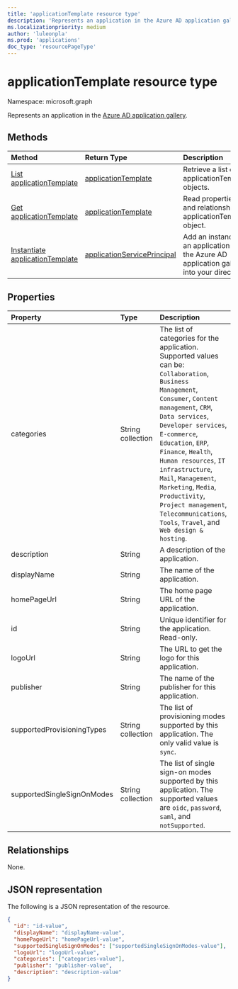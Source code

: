 ```yaml
---
title: 'applicationTemplate resource type'
description: 'Represents an application in the Azure AD application gallery'
ms.localizationpriority: medium
author: 'luleonpla'
ms.prod: 'applications'
doc_type: 'resourcePageType'
---
```


# applicationTemplate resource type

Namespace: microsoft.graph

Represents an application in the [Azure AD application gallery](/azure/active-directory/saas-apps/tutorial-list).

## Methods

| Method                                                                       | Return Type                                                   | Description                                                                                  |
| :--------------------------------------------------------------------------- | :------------------------------------------------------------ | :------------------------------------------------------------------------------------------- |
| [List applicationTemplate](../api/applicationtemplate-list.md)               | [applicationTemplate](applicationtemplate.md)                 | Retrieve a list of applicationTemplate objects.                                              |
| [Get applicationTemplate](../api/applicationtemplate-get.md)                 | [applicationTemplate](applicationtemplate.md)                 | Read properties and relationships of applicationTemplate object.                             |
| [Instantiate applicationTemplate](../api/applicationtemplate-instantiate.md) | [applicationServicePrincipal](applicationserviceprincipal.md) | Add an instance of an application from the Azure AD application gallery into your directory. |

## Properties

| Property                   | Type              | Description                                                                                                                                                                                                                                                                                                                                                                                                                                     |
| :------------------------- | :---------------- | :---------------------------------------------------------------------------------------------------------------------------------------------------------------------------------------------------------------------------------------------------------------------------------------------------------------------------------------------------------------------------------------------------------------------------------------------- |
| categories                 | String collection | The list of categories for the application. Supported values can be: `Collaboration`, `Business Management`, `Consumer`, `Content management`, `CRM`, `Data services`, `Developer services`, `E-commerce`, `Education`, `ERP`, `Finance`, `Health`, `Human resources`, `IT infrastructure`, `Mail`, `Management`, `Marketing`, `Media`, `Productivity`, `Project management`, `Telecommunications`, `Tools`, `Travel`, and `Web design & hosting`. |
| description                | String            | A description of the application.                                                                                                                                                                                                                                                                                                                                                                                                               |
| displayName                | String            | The name of the application.                                                                                                                                                                                                                                                                                                                                                                                                                    |
| homePageUrl                | String            | The home page URL of the application.                                                                                                                                                                                                                                                                                                                                                                                                           |
| id                         | String            | Unique identifier for the application. Read-only.                                                                                                                                                                                                                                                                                                                                                                                               |
| logoUrl                    | String            | The URL to get the logo for this application.                                                                                                                                                                                                                                                                                                                                                                                                   |
| publisher                  | String            | The name of the publisher for this application.                                                                                                                                                                                                                                                                                                                                                                                                 |
| supportedProvisioningTypes | String collection | The list of provisioning modes supported by this application. The only valid value is `sync`.                                                                                                                                                                                                                                                                                                                                                   |
| supportedSingleSignOnModes | String collection | The list of single sign-on modes supported by this application. The supported values are `oidc`, `password`, `saml`, and `notSupported`.                                                                                                                                                                                                                                                                                                            |

## Relationships

None.

## JSON representation

The following is a JSON representation of the resource.

<!-- {
  "blockType": "resource",
  "optionalProperties": [

  ],
  "@odata.type": "microsoft.graph.applicationTemplate",
  "keyProperty": "id"
}-->

```json
{
  "id": "id-value",
  "displayName": "displayName-value",
  "homePageUrl": "homePageUrl-value",
  "supportedSingleSignOnModes": ["supportedSingleSignOnModes-value"],
  "logoUrl": "logoUrl-value",
  "categories": ["categories-value"],
  "publisher": "publisher-value",
  "description": "description-value"
}
```

<!-- uuid: 16cd6b66-4b1a-43a1-adaf-3a886856ed98
2019-02-04 14:57:30 UTC -->
<!-- {
  "type": "#page.annotation",
  "description": "applicationTemplate resource",
  "keywords": "",
  "section": "documentation",
  "tocPath": ""
}-->
